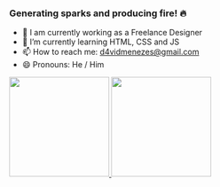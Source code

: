 ### Generating sparks and producing fire! 🔥

- 🔭 I am currently working as a Freelance Designer
- 🌱 I’m currently learning HTML, CSS and JS
- 📫 How to reach me: d4vidmenezes@gmail.com
- 😄 Pronouns: He / Him
  
 <div>
  <a href="https://github.com/SirMenezex">
  <img height="180em" src="https://github-readme-stats.vercel.app/api?username=SirMenezex&show_icons=true&theme=shadow_red&include_all_commits=false&count_private=true"/>
  <img height="180em" src="https://github-readme-stats.vercel.app/api/top-langs/?username=SirMenezex&layout=compact&langs_count=7&theme=shadow_red"/>
</div>
